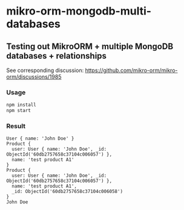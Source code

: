 # mikro-orm-mongodb-multi-databases
## Testing out MikroORM + multiple MongoDB databases + relationships

See corresponding discussion: https://github.com/mikro-orm/mikro-orm/discussions/1985

### Usage
```bash
npm install
npm start
```

### Result
```
User { name: 'John Doe' }
Product {
  user: User { name: 'John Doe', _id: ObjectId('60db2757658c37104c006057') },
  name: 'test product A1'
}
Product {
  user: User { name: 'John Doe', _id: ObjectId('60db2757658c37104c006057') },
  name: 'test product A1',
  _id: ObjectId('60db2757658c37104c006058')
}
John Doe
```
